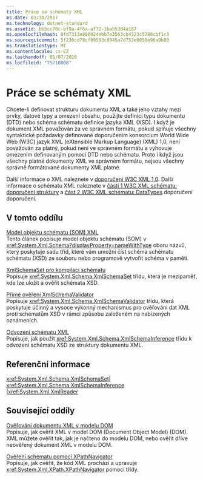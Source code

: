 ```yaml
---
title: Práce se schématy XML
ms.date: 03/30/2017
ms.technology: dotnet-standard
ms.assetid: bbbcc70c-bf9a-4f6a-af72-1bab5384a187
ms.openlocfilehash: 0fd7313e800024ebb7e3563cb4323c5780cbf1c3
ms.sourcegitcommit: 5f236cd78cf09593c8945a7d753e0850e96a0b80
ms.translationtype: MT
ms.contentlocale: cs-CZ
ms.lasthandoff: 01/07/2020
ms.locfileid: "75710008"
---
```

# <a name="working-with-xml-schemas"></a>Práce se schématy XML
Chcete-li definovat strukturu dokumentu XML a také jeho vztahy mezi prvky, datové typy a omezení obsahu, použijte definici typu dokumentu (DTD) nebo schéma schématu definice jazyka XML (XSD). I když je dokument XML považován za ve správném formátu, pokud splňuje všechny syntaktické požadavky definované doporučením konsorcium World Wide Web (W3C) jazyk XML (eXtensible Markup Language) (XML) 1,0, není považován za platný, pokud není ve správném formátu a vyhovuje omezením definovaným pomocí DTD nebo schématu. Proto i když jsou všechny platné dokumenty XML ve správném formátu, nejsou všechny správně formátované dokumenty XML platné.  
  
 Další informace o XML naleznete v [doporučení W3C XML 1,0](https://www.w3.org/TR/REC-xml/). Další informace o schématu XML naleznete v [části 1 W3C XML schématu: doporučení struktury](https://www.w3.org/TR/xmlschema-1/) a [část 2 W3C XML schématu: DataTypes](https://www.w3.org/TR/xmlschema-2/) doporučení doporučení.  
  
## <a name="in-this-section"></a>V tomto oddílu  
 [Model objektu schématu (SOM) XML](../../../../docs/standard/data/xml/xml-schema-object-model-som.md)  
 Tento článek popisuje model objektu schématu (SOM) v <xref:System.Xml.Schema?displayProperty=nameWithType> oboru názvů, který poskytuje sadu tříd, které vám umožní číst schéma schématu schématu (XSD) ze souboru nebo programově vytvořit schéma v paměti.  
  
 [XmlSchemaSet pro kompilaci schématu](../../../../docs/standard/data/xml/xmlschemaset-for-schema-compilation.md)  
 Popisuje <xref:System.Xml.Schema.XmlSchemaSet> třídu, která je mezipaměť, kde lze uložit a ověřit schémata XSD.  
  
 [Přímé ověření XmlSchemaValidator](../../../../docs/standard/data/xml/xmlschemavalidator-push-based-validation.md)  
 Popisuje <xref:System.Xml.Schema.XmlSchemaValidator> třídu, která poskytuje účinný a vysoce výkonný mechanismus pro ověřování dat XML proti schématům XSD v rámci způsobu založeném na nabízených oznámeních.  
  
 [Odvození schématu XML](../../../../docs/standard/data/xml/inferring-an-xml-schema.md)  
 Popisuje, jak použít <xref:System.Xml.Schema.XmlSchemaInference> třídu k odvození schématu XSD ze struktury dokumentu XML.  
  
## <a name="reference"></a>Referenční informace  
 <xref:System.Xml.Schema.XmlSchemaSet>&#124; <xref:System.Xml.Schema.XmlSchemaInference> &#124;<xref:System.Xml.XmlReader>  
  
## <a name="related-sections"></a>Související oddíly  
 [Ověřování dokumentu XML v modelu DOM](../../../../docs/standard/data/xml/validating-an-xml-document-in-the-dom.md)  
 Popisuje, jak ověřit XML v model DOM (Document Object Model) (DOM). XML můžete ověřit tak, jak je načteno do modelu DOM, nebo ověřit dříve neověřený dokument XML v modelu DOM.  
  
 [Ověření schématu pomocí XPathNavigator](../../../../docs/standard/data/xml/schema-validation-using-xpathnavigator.md)  
 Popisuje, jak ověřit, že kód XML prochází a upravuje <xref:System.Xml.XPath.XPathNavigator> pomocí třídy.
